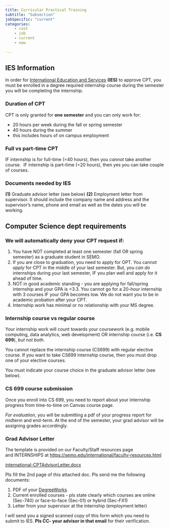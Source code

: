 ```yaml
---
title: Curricular Practical Training 
subtitle: "Subsection"
jobSpecific: "current"
categories:
    - cost
    - job
    - current
    - new
   
---
```

   
## IES Information

In order for <a href="https://semo.edu/international/" target="blank">International Education and Services</a> **(IES)** to approve CPT, you must be enrolled in a degree required internship course during the semester you will be completing the internship. 

### Duration of CPT

CPT is only granted for **one semester** and you can only work for:

- 20 hours per week during the fall or spring semester
- 40 hours during the summer
- this includes hours of on campus employment

### Full vs part-time CPT

IF internship is for full-time (=40 hours), then you *cannot* take another course. 
IF internship is part-time (=20 hours), then yes you can take couple of courses.

### Documents needed by IES

**(1)** Graduate advisor letter (see below)
**(2)** Employment letter from supervisor. It should include the company name and address and the supervisor’s name, phone and email as well as the dates you will be working.

## Computer Science dept requirements

### We will automatically deny your CPT request if:

1. You have NOT completed at least one semester (fall OR spring semester) as a graduate student in SEMO.
2. If you are close to graduation, you need to apply for OPT. You cannot *apply* for CPT in the middle of your last semester. But, you *can do* internships during your last semester, IF you plan well and apply for it ahead of time.
3. NOT in good academic standing - you are applying for fall/spring internship and your GPA is <3.3. You cannot go for a 20-hour internship with 3 courses IF your GPA becomes low. We do not want you to be in academic probation after your CPT. 
4. Internship work has minimal or no relationship with your MS degree.

### Internship course vs regular course

Your internship work will count towards your coursework (e.g. mobile computing, data analytics, web development) OR internship course (i.e. **CS 699**), *but not both*. 

You cannot replace the internship course (CS699) with regular elective course. If you want to take CS699 internship course, then you must drop one of your elective courses.

You must indicate your course choice in the graduate advisor letter (see below).

### CS 699 course submission

Once you enroll into CS 699, you need to report about your internship progress from time-to-time on Canvas course page. 

*For evaluation*, you will be submitting a pdf of your progress report for midterm and end-term. At the end of the semester, your grad advisor will be assigning grades accordingly. 

### Grad Advisor Letter

The template is provided on our Faculty/Staff resources page and INTERNSHIPS at
<a href="https://semo.edu/international/faculty-resources.html" target="blank">https://semo.edu/international/faculty-resources.html</a> 

<a href="{{site.baseurl}}/assets/international-CPTAdvisorLetter.docx" target="blank">international-CPTAdvisorLetter.docx</a>


Pls fill the 2nd page of this attached doc. Pls send me the following documents:

1. PDF of your <a href="https://semo.edu/student-support/academic-support/registrar/degree-works/" target="blank" >DegreeWorks</a>
2. Current enrolled courses - pls state clearly which courses are online (Sec-740) or face-to-face (Sec-01) or hybrid (Sec-FX1)
3. Letter from your supervisor at the internship (employment letter)

I will send you a signed scanned copy of this form which you need to submit to IES. **Pls CC- your advisor in that email** for their verification.
